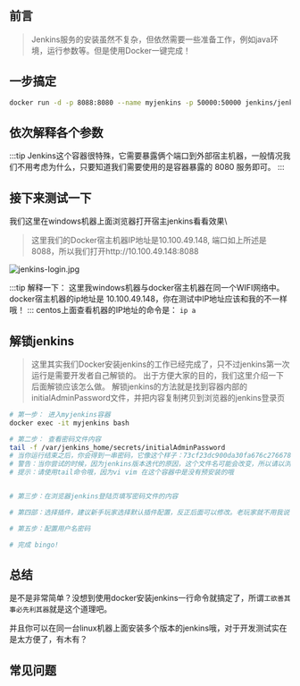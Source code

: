 ## 前言
> Jenkins服务的安装虽然不复杂，但依然需要一些准备工作，例如java环境，运行参数等。但是使用Docker一键完成！


## 一步搞定
```bash
docker run -d -p 8088:8080 --name myjenkins -p 50000:50000 jenkins/jenkins:lts
```

## 依次解释各个参数
<v-dockerCmdDesc cmd="docker run -d -p 8088:8080 --name myjenkins -p 50000:50000 jenkins/jenkins:lts"/>

:::tip
Jenkins这个容器很特殊，它需要暴露俩个端口到外部宿主机器，一般情况我们不用考虑为什么，只要知道我们需要使用的是容器暴露的 8080 服务即可。
:::


## 接下来测试一下
我们这里在windows机器上面浏览器打开宿主jenkins看看效果\
> 这里我们的Docker宿主机器IP地址是10.100.49.148, 端口如上所述是8088，所以我们打开http://10.100.49.148:8088

<img :src="$withBase('/jenkins-login.jpg')" alt="jenkins-login.jpg">

:::tip
解释一下：
这里我windows机器与docker宿主机器在同一个WIFI网络中。
docker宿主机器的ip地址是 10.100.49.148，你在测试中IP地址应该和我的不一样哦！
:::
centos上面查看机器的IP地址的命令是： `ip a`


## 解锁jenkins
> 这里其实我们Docker安装jenkins的工作已经完成了，只不过jenkins第一次运行是需要开发者自己解锁的。
> 出于方便大家的目的，我们这里介绍一下后面解锁应该怎么做。
> 解锁jenkins的方法就是找到容器内部的initialAdminPassword文件，并把内容复制拷贝到浏览器的jenkins登录页

```bash
# 第一步： 进入myjenkins容器
docker exec -it myjenkins bash

# 第二步： 查看密码文件内容
tail -f /var/jenkins_home/secrets/initialAdminPassword
# 当你运行结束之后，你会得到一串密码，它像这个样子：73cf23dc900da30fa676c2766786bf6a
# 警告：当你尝试的时候，因为jenkins版本迭代的原因，这个文件名可能会改变，所以请以浏览器jenkins的登录页提示为准哦
# 提示：请使用tail命令哦，因为vi vim 在这个容器中是没有预安装的哦


# 第三步：在浏览器jenkins登陆页填写密码文件的内容 

# 第四部：选择插件，建议新手玩家选择默认插件配置，反正后面可以修改。老玩家就不用我说了，会玩。

# 第五步：配置用户名密码

# 完成 bingo!
```


## 总结
是不是非常简单？没想到使用docker安装jenkins一行命令就搞定了，所谓`工欲善其事必先利其器`就是这个道理吧。

并且你可以在同一台linux机器上面安装多个版本的jenkins哦，对于开发测试实在是太方便了，有木有？

## 常见问题
<v-FAQ />

<v-comment/>
